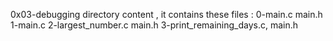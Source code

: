 0x03-debugging directory content ,
it contains these files :
0-main.c main.h 1-main.c  2-largest_number.c main.h 3-print_remaining_days.c, main.h
